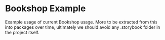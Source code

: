# Bookshop Example

Example usage of current Bookshop usage. More to be extracted from this into packages over time, ultimately we should avoid any .storybook folder in the project itself.